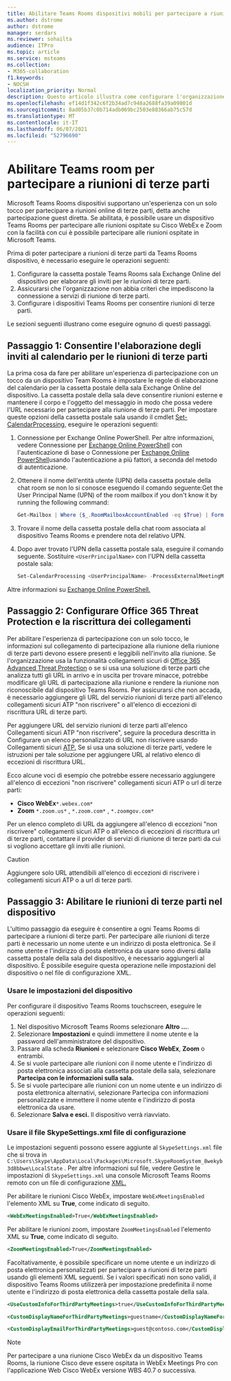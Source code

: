 ```yaml
---
title: Abilitare Teams Rooms dispositivi mobili per partecipare a riunioni di terze parti
ms.author: dstrome
author: dstrome
manager: serdars
ms.reviewer: sohailta
audience: ITPro
ms.topic: article
ms.service: msteams
ms.collection:
- M365-collaboration
f1.keywords:
- NOCSH
localization_priority: Normal
description: Questo articolo illustra come configurare l'organizzazione e i dispositivi Teams Rooms per supportare la partecipazione a riunioni di terze parti a Cisco WebEx e Zoom.
ms.openlocfilehash: ef14d1f342c6f2b34ad7c948a2688fa39a09801d
ms.sourcegitcommit: 8ad05b37c0b714adb069bc2503e88366ab75c57d
ms.translationtype: MT
ms.contentlocale: it-IT
ms.lasthandoff: 06/07/2021
ms.locfileid: "52796690"
---
```

# <a name="enable-teams-room-devices-to-join-third-party-meetings"></a>Abilitare Teams room per partecipare a riunioni di terze parti

Microsoft Teams Rooms dispositivi supportano un'esperienza con un solo tocco per partecipare a riunioni online di terze parti, detta anche partecipazione guest diretta. Se abilitata, è possibile usare un dispositivo Teams Rooms per partecipare alle riunioni ospitate su Cisco WebEx e Zoom con la facilità con cui è possibile partecipare alle riunioni ospitate in Microsoft Teams.

Prima di poter partecipare a riunioni di terze parti da Teams Rooms dispositivo, è necessario eseguire le operazioni seguenti:

1. Configurare la cassetta postale Teams Rooms sala Exchange Online del dispositivo per elaborare gli inviti per le riunioni di terze parti.
2. Assicurarsi che l'organizzazione non abbia criteri che impediscono la connessione a servizi di riunione di terze parti.
3. Configurare i dispositivi Teams Rooms per consentire riunioni di terze parti.

Le sezioni seguenti illustrano come eseguire ognuno di questi passaggi.

## <a name="step-1-allow-calendar-invite-processing-for-third-party-meetings"></a>Passaggio 1: Consentire l'elaborazione degli inviti al calendario per le riunioni di terze parti

La prima cosa da fare per abilitare un'esperienza di partecipazione con un tocco da un dispositivo Team Rooms è impostare le regole di elaborazione del calendario per la cassetta postale della sala Exchange Online del dispositivo. La cassetta postale della sala deve consentire riunioni esterne e mantenere il corpo e l'oggetto del messaggio in modo che possa vedere l'URL necessario per partecipare alla riunione di terze parti. Per impostare queste opzioni della cassetta postale sala usando il cmdlet [Set-CalendarProcessing,](/powershell/module/exchange/set-calendarprocessing?view=exchange-ps.) eseguire le operazioni seguenti:

1. Connessione per Exchange Online PowerShell. Per altre informazioni, vedere Connessione per [Exchange Online PowerShell](/powershell/exchange/connect-to-exchange-online-powershell?view=exchange-ps) con l'autenticazione di base o Connessione per [Exchange Online PowerShell](/powershell/exchange/mfa-connect-to-exchange-online-powershell?view=exchange-ps)usando l'autenticazione a più fattori, a seconda del metodo di autenticazione.

2. Ottenere il nome dell'entità utente (UPN) della cassetta postale della chat room se non lo si conosce eseguendo il comando seguente:Get the User Principal Name (UPN) of the room mailbox if you don't know it by running the following command:

    ```powershell
    Get-Mailbox | Where {$_.RoomMailboxAccountEnabled -eq $True} | Format-Table Name, UserPrincipalName
    ```
    
3. Trovare il nome della cassetta postale della chat room associata al dispositivo Teams Rooms e prendere nota del relativo UPN.

4. Dopo aver trovato l'UPN della cassetta postale sala, eseguire il comando seguente. Sostituire `<UserPrincipalName>` con l'UPN della cassetta postale sala:

    ```powershell
    Set-CalendarProcessing <UserPrincipalName> -ProcessExternalMeetingMessages $True -DeleteComments $False -DeleteSubject $False
    ```

Altre informazioni su [Exchange Online PowerShell.](/powershell/exchange/exchange-online-powershell?view=exchange-ps)

## <a name="step-2-configure-office-365-threat-protection-and-link-rewrite"></a>Passaggio 2: Configurare Office 365 Threat Protection e la riscrittura dei collegamenti

Per abilitare l'esperienza di partecipazione con un solo tocco, le informazioni sul collegamento di partecipazione alla riunione della riunione di terze parti devono essere presenti e leggibili nell'invito alla riunione. Se l'organizzazione usa la funzionalità collegamenti sicuri di [Office 365 Advanced Threat Protection](/microsoft-365/security/office-365-security/atp-safe-links) o se si usa una soluzione di terze parti che analizza tutti gli URL in arrivo e in uscita per trovare minacce, potrebbe modificare gli URL di partecipazione alla riunione e rendere la riunione non riconoscibile dal dispositivo Teams Rooms. Per assicurarsi che non accada, è necessario aggiungere gli URL del servizio riunioni di terze parti all'elenco collegamenti sicuri ATP "non riscrivere" o all'elenco di eccezioni di riscrittura URL di terze parti.

Per aggiungere URL del servizio riunioni di terze parti all'elenco Collegamenti sicuri ATP "non riscrivere", seguire la procedura descritta in Configurare un elenco personalizzato di URL non riscrivere usando Collegamenti sicuri [ATP.](/microsoft-365/security/office-365-security/set-up-a-custom-do-not-rewrite-urls-list-with-atp?view=o365-worldwide) Se si usa una soluzione di terze parti, vedere le istruzioni per tale soluzione per aggiungere URL al relativo elenco di eccezioni di riscrittura URL.

Ecco alcune voci di esempio che potrebbe essere necessario aggiungere all'elenco di eccezioni "non riscrivere" collegamenti sicuri ATP o url di terze parti:

- **Cisco WebEx**`*.webex.com*`
- **Zoom** `*.zoom.us*` , `*.zoom.com*` , `*.zoomgov.com*`

Per un elenco completo di URL da aggiungere all'elenco di eccezioni "non riscrivere" collegamenti sicuri ATP o all'elenco di eccezioni di riscrittura url di terze parti, contattare il provider di servizi di riunione di terze parti da cui si vogliono accettare gli inviti alle riunioni. 

> [!CAUTION]
> Aggiungere solo URL attendibili all'elenco di eccezioni di riscrivere i collegamenti sicuri ATP o a url di terze parti.

## <a name="step-3-enable-third-party-meetings-on-device"></a>Passaggio 3: Abilitare le riunioni di terze parti nel dispositivo

L'ultimo passaggio da eseguire è consentire a ogni Teams Rooms di partecipare a riunioni di terze parti. Per partecipare alle riunioni di terze parti è necessario un nome utente e un indirizzo di posta elettronica. Se il nome utente e l'indirizzo di posta elettronica da usare sono diversi dalla cassetta postale della sala del dispositivo, è necessario aggiungerli al dispositivo. È possibile eseguire questa operazione nelle impostazioni del dispositivo o nel file di configurazione XML.

### <a name="use-device-settings"></a>Usare le impostazioni del dispositivo

Per configurare il dispositivo Teams Rooms touchscreen, eseguire le operazioni seguenti:

1. Nel dispositivo Microsoft Teams Rooms selezionare **Altro ...**.
2. Selezionare **Impostazioni** e quindi immettere il nome utente e la password dell'amministratore del dispositivo.
3. Passare alla scheda **Riunioni** e selezionare **Cisco WebEx**, **Zoom** o entrambi.
4. Se si vuole partecipare alle riunioni con il nome utente e l'indirizzo di posta elettronica associati alla cassetta postale della sala, selezionare **Partecipa con le informazioni sulla sala.**
5. Se si vuole partecipare alle riunioni con un  nome utente e un indirizzo di posta elettronica alternativi, selezionare Partecipa con informazioni personalizzate e immettere il nome utente e l'indirizzo di posta elettronica da usare.
6. Selezionare **Salva e esci.** Il dispositivo verrà riavviato.

### <a name="use-the-skypesettingsxml-configuration-file"></a>Usare il file SkypeSettings.xml file di configurazione

Le impostazioni seguenti possono essere aggiunte al `SkypeSettings.xml` file che si trova in `C:\Users\Skype\AppData\Local\Packages\Microsoft.SkypeRoomSystem_8wekyb3d8bbwe\LocalState` . Per altre informazioni sul file, vedere Gestire le impostazioni di `SkypeSettings.xml` una console Microsoft Teams Rooms remoto con un file di configurazione [XML.](xml-config-file.md)

Per abilitare le riunioni Cisco WebEx, impostare `WebExMeetingsEnabled` l'elemento XML su **True**, come indicato di seguito.

```xml
<WebExMeetingsEnabled>True</WebExMeetingsEnabled>
```

Per abilitare le riunioni zoom, impostare `ZoomMeetingsEnabled` l'elemento XML su **True**, come indicato di seguito.

```xml
<ZoomMeetingsEnabled>True</ZoomMeetingsEnabled>
```

Facoltativamente, è possibile specificare un nome utente e un indirizzo di posta elettronica personalizzati per partecipare a riunioni di terze parti usando gli elementi XML seguenti. Se i valori specificati non sono validi, il dispositivo Teams Rooms utilizzerà per impostazione predefinita il nome utente e l'indirizzo di posta elettronica della cassetta postale della sala.

```xml
<UseCustomInfoForThirdPartyMeetings>true</UseCustomInfoForThirdPartyMeetings>

<CustomDisplayNameForThirdPartyMeetings>guestname</CustomDisplayNameForThirdPartyMeetings>

<CustomDisplayEmailForThirdPartyMeetings>guest@contoso.com</CustomDisplayEmailForThirdPartyMeetings>
```

> [!NOTE]
> Per partecipare a una riunione Cisco WebEx da un dispositivo Teams Rooms, la riunione Cisco deve essere ospitata in WebEx Meetings Pro con l'applicazione Web Cisco WebEx versione WBS 40.7 o successiva. 
